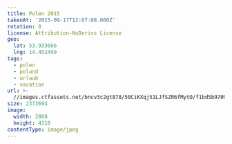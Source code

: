 ```yaml
---
title: Polen 2015
takenAt: '2015-09-17T12:07:08.000Z'
rotation: 0
license: Attribution-NoDerivs License
geo:
  lat: 53.933666
  lng: 14.452499
tags:
  - polen
  - poland
  - urlaub
  - vacation
url: >-
  //images.ctfassets.net/bncv3c2gt878/50CiKXqj51LJfSZR6fMytO/f1bd5b97092754bf9af13336d7770f5f/polen-2015_25931894616_o
size: 2373694
image:
  width: 2868
  height: 4310
contentType: image/jpeg
---
```


